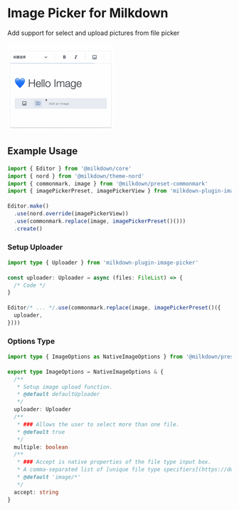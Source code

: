 # Image Picker for Milkdown

Add support for select and upload pictures from file picker

<!-- ![Screenshots](components.png) -->

![Demo](https://github.com/LittleSound/milkdown-plugin-image-picker/raw/main/demo.gif)

## Example Usage

```ts
import { Editor } from '@milkdown/core'
import { nord } from '@milkdown/theme-nord'
import { commonmark, image } from '@milkdown/preset-commonmark'
import { imagePickerPreset, imagePickerView } from 'milkdown-plugin-image-picker'

Editor.make()
  .use(nord.override(imagePickerView))
  .use(commonmark.replace(image, imagePickerPreset()()))
  .create()
```

### Setup Uploader

```ts
import type { Uploader } from 'milkdown-plugin-image-picker'

const uploader: Uploader = async (files: FileList) => {
  /* Code */
}

Editor/* ... */.use(commonmark.replace(image, imagePickerPreset()({
  uploader,
})))
```

### Options Type

```ts
import type { ImageOptions as NativeImageOptions } from '@milkdown/preset-commonmark'

export type ImageOptions = NativeImageOptions & {
  /**
   * Setup image upload function.
   * @default defaultUploader
   */
  uploader: Uploader
  /**
   * ### Allows the user to select more than one file.
   * @default true
   */
  multiple: boolean
  /**
   * ### Accept is native properties of the file type input box.
   * A comma-separated list of [unique file type specifiers](https://developer.mozilla.org/en-US/docs/Web/HTML/Element/input/file#unique_file_type_specifiers).
   * @default 'image/*'
   */
  accept: string
}
```
